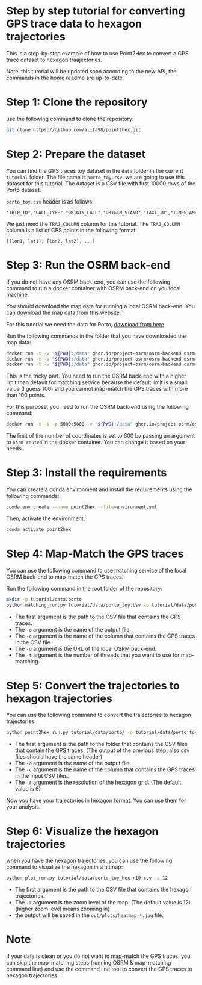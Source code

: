 

# Step by step tutorial for converting GPS trace data to hexagon trajectories

This is a step-by-step example of how to use Point2Hex to convert a GPS trace dataset to hexagon traajectories.

Note: this tutorial will be updated soon according to the new API, the commands in the home readme are up-to-date.

# Step 1: Clone the repository
use the following command to clone the repository:
```bash
git clone https://github.com/alifa98/point2hex.git
```

# Step 2: Prepare the dataset
You can find the GPS traces toy dataset in the `data` folder in the current `tutorial` folder. The file name is `porto_toy.csv`. we are going to use this dataset for this tutorial. The dataset is a CSV file with first 10000 rows of the Porto dataset.

`porto_toy.csv`  header is as follows:

```
"TRIP_ID","CALL_TYPE","ORIGIN_CALL","ORIGIN_STAND","TAXI_ID","TIMESTAMP","DAY_TYPE","MISSING_DATA","TRAJ_COLUMN"
```

We just need the `TRAJ_COLUMN` column for this tutorial. The `TRAJ_COLUMN` column is a list of GPS points in the following format:

```
[[lon1, lat1], [lon2, lat2], ...]
```


# Step 3: Run the OSRM back-end

If you do not have any OSRM back-end, you can use the following command to run a docker container with OSRM back-end on you local machine.

You should download the map data for running a local OSRM back-end.
You can download the map data from [this website](https://download.geofabrik.de/).

For this tutorial we need the data for Porto, [download from here](https://download.geofabrik.de/europe/portugal-latest.osm.pbf)


Run the following commands in the folder that you have downloaded the map data:

```bash
docker run -t -v "${PWD}:/data" ghcr.io/project-osrm/osrm-backend osrm-extract -p /opt/car.lua /data/portugal-latest.osm.pbf || "osrm-extract failed"
docker run -t -v "${PWD}:/data" ghcr.io/project-osrm/osrm-backend osrm-partition /data/portugal-latest.osrm || "osrm-partition failed"
docker run -t -v "${PWD}:/data" ghcr.io/project-osrm/osrm-backend osrm-customize /data/portugal-latest.osrm || "osrm-customize failed"
```

This is the tricky part.
You need to run the OSRM back-end with a higher limit than default for matching service because the default limit is a small value (I guess 100) and you cannot map-match the GPS traces with more than 100 points.

For this purpose, you need to run the OSRM back-end using the following command:

```bash
docker run -t -i -p 5000:5000 -v "${PWD}:/data" ghcr.io/project-osrm/osrm-backend osrm-routed --max-matching-size 600 --algorithm mld /data/portugal-latest.osrm
```

The limit of the number of coordinates is set to 600 by passing an argument to `osrm-routed` in the docker container.
You can change it based on your needs.


# Step 3: Install the requirements
You can create a conda environment and install the requirements using the following commands:

```bash
conda env create --name point2hex --file=environment.yml
```

Then, activate the environment:

```bash
conda activate point2hex
```

# Step 4: Map-Match the GPS traces
You can use the following command to use matching service of the local OSRM back-end to map-match the GPS traces.

Run the following command in the root folder of the repository:

```bash
mkdir -p tutorial/data/porto
python matching_run.py tutorial/data/porto_toy.csv -o tutorial/data/porto/porto_toy_map-matched.csv -c "TRAJ_COLUMN" -u "http://127.0.0.1:5000" -t 50
```

- The first argument is the path to the CSV file that contains the GPS traces.
- The `-o` argument is the name of the output file.
- The `-c` argument is the name of the column that contains the GPS traces in the CSV file.
- The `-u` argument is the URL of the local OSRM back-end.
- The `-t` argument is the number of threads that you want to use for map-matching.


# Step 5: Convert the trajectories to hexagon trajectories
You can use the following command to convert the trajectories to hexagon trajectories:

```bash
python point2hex_run.py tutorial/data/porto/ -o tutorial/data/porto_toy_hex-r10.csv -c "TRAJ_COLUMN" -r 10
```

- The first argument is the path to the folder that contains the CSV files that contain the GPS traces. (The output of the previous step, also csv files should have the same header)
- The `-o` argument is the name of the output file.
- The `-c` argument is the name of the column that contains the GPS traces in the input CSV files.
- The `-r` argument is the resolution of the hexagon grid. (The default value is 6)

Now you have your trajectories in hexagon format.
You can use them for your analysis.

# Step 6: Visualize the hexagon trajectories
when you have the hexagon trajectories, you can use the following command to visualize the hexagon in a hitmap:

```bash
python plot_run.py tutorial/data/porto_toy_hex-r10.csv -z 12 
```

- The first argument is the path to the CSV file that contains the hexagon trajectories.
- The `-z` argument is the zoom level of the map. (The default value is 12) (higher zoom level means zooming in)
- the output will be saved in the `out/plots/heatmap-*.jpg` file.


# Note
If your data is clean or you do not want to map-match the GPS traces, you can skip the map-matching steps (running OSRM & map-matching command line) and use the command line tool to convert the GPS traces to hexagon trajectories.

